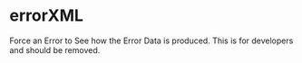 errorXML
========

Force an Error to See how the Error Data is produced. This is for developers and should be removed.
